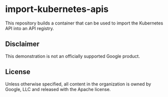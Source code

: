 # import-kubernetes-apis

This repository builds a container that can be used to import the Kubernetes API
into an API registry.

## Disclaimer

This demonstration is not an officially supported Google product.

## License

Unless otherwise specified, all content in the organization is owned by Google,
LLC and released with the Apache license.
